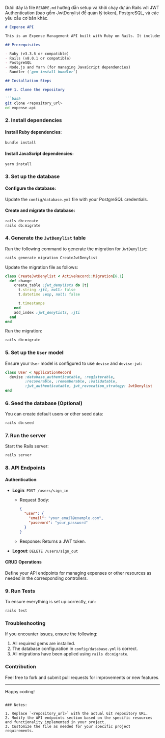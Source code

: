Dưới đây là file `README.md` hướng dẫn setup và khởi chạy dự án Rails với JWT Authentication (bao gồm JwtDenylist để quản lý token), PostgreSQL, và các yêu cầu cơ bản khác.

```markdown
# Expense API

This is an Expense Management API built with Ruby on Rails. It includes JWT-based authentication with a revocation strategy using a `JwtDenylist`.

## Prerequisites

- Ruby (v3.3.6 or compatible)
- Rails (v8.0.1 or compatible)
- PostgreSQL
- Node.js and Yarn (for managing JavaScript dependencies)
- Bundler (`gem install bundler`)

## Installation Steps

### 1. Clone the repository

```bash
git clone <repository_url>
cd expense-api
```

### 2. Install dependencies

#### Install Ruby dependencies:

```bash
bundle install
```

#### Install JavaScript dependencies:

```bash
yarn install
```

### 3. Set up the database

#### Configure the database:

Update the `config/database.yml` file with your PostgreSQL credentials.

#### Create and migrate the database:

```bash
rails db:create
rails db:migrate
```

### 4. Generate the `JwtDenylist` table

Run the following command to generate the migration for `JwtDenylist`:

```bash
rails generate migration CreateJwtDenylist
```

Update the migration file as follows:

```ruby
class CreateJwtDenylist < ActiveRecord::Migration[6.1]
  def change
    create_table :jwt_denylists do |t|
      t.string :jti, null: false
      t.datetime :exp, null: false

      t.timestamps
    end
    add_index :jwt_denylists, :jti
  end
end
```

Run the migration:

```bash
rails db:migrate
```

### 5. Set up the `User` model

Ensure your `User` model is configured to use `devise` and `devise-jwt`:

```ruby
class User < ApplicationRecord
  devise :database_authenticatable, :registerable,
         :recoverable, :rememberable, :validatable,
         :jwt_authenticatable, jwt_revocation_strategy: JwtDenylist
end
```

### 6. Seed the database (Optional)

You can create default users or other seed data:

```bash
rails db:seed
```

### 7. Run the server

Start the Rails server:

```bash
rails server
```

### 8. API Endpoints

#### Authentication

- **Login**: `POST /users/sign_in`
  - Request Body:
    ```json
    {
      "user": {
        "email": "your_email@example.com",
        "password": "your_password"
      }
    }
    ```
  - Response: Returns a JWT token.

- **Logout**: `DELETE /users/sign_out`

#### CRUD Operations

Define your API endpoints for managing expenses or other resources as needed in the corresponding controllers.

### 9. Run Tests

To ensure everything is set up correctly, run:

```bash
rails test
```

### Troubleshooting

If you encounter issues, ensure the following:

1. All required gems are installed.
2. The database configuration in `config/database.yml` is correct.
3. All migrations have been applied using `rails db:migrate`.

### Contribution

Feel free to fork and submit pull requests for improvements or new features.

---

Happy coding!
```

### Notes:

1. Replace `<repository_url>` with the actual Git repository URL.
2. Modify the API endpoints section based on the specific resources and functionality implemented in your project.
3. Customize the file as needed for your specific project requirements.